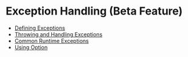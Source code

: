 # Exception Handling (Beta Feature)

- [Defining Exceptions](exception_overview.md)
- [Throwing and Handling Exceptions](handle.md)
- [Common Runtime Exceptions](common_runtime_exceptions.md)
- [Using Option](use_option.md)